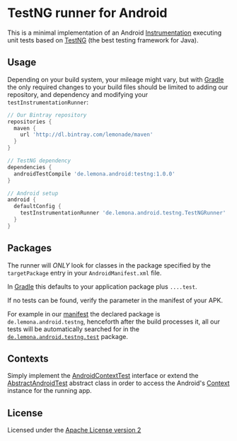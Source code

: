 TestNG runner for Android
=========================

This is a minimal implementation of an Android
[Instrumentation](http://developer.android.com/reference/android/app/Instrumentation.html)
executing unit tests based on [TestNG](http://testng.org/) (the best testing framework for Java).


Usage
-----

Depending on your build system, your mileage might vary, but with
[Gradle](https://gradle.org/) the only required changes to your build files
should be limited to adding our repository, and dependency and modifying
your `testInstrumentationRunner`:

```groovy
// Our Bintray repository
repositories {
  maven {
    url 'http://dl.bintray.com/lemonade/maven'
  }
}

// TestNG dependency
dependencies {
  androidTestCompile 'de.lemona.android:testng:1.0.0'
}

// Android setup
android {
  defaultConfig {
    testInstrumentationRunner 'de.lemona.android.testng.TestNGRunner'
  }
}
```


Packages
--------

The runner will *ONLY* look for classes in the package specified by the
`targetPackage` entry in your `AndroidManifest.xml` file.

In [Gradle](https://gradle.org/) this defaults to your application package
plus `....test`.

If no tests can be found, verify the parameter in the manifest of your APK.

For example in our [manifest](src/main/AndroidManifest.xml) the declared
package is `de.lemona.android.testng`, henceforth after the build processes
it, all our tests will be automatically searched for in the
[`de.lemona.android.testng.test`](https://github.com/LemonadeLabInc/android-testng/tree/master/src/androidTest/java/de/lemona/android/testng/test)
package.


Contexts
--------

Simply implement the
[AndroidContextTest](src/main/java/de/lemona/android/testng/AndroidContextTest.java)
interface or extend the
[AbstractAndroidTest](src/main/java/de/lemona/android/testng/AbstractAndroidTest.java)
abstract class in order to access the Android's
[Context](http://developer.android.com/reference/android/content/Context.html)
instance for the running app.


License
-------

Licensed under the [Apache License version 2](LICENSE.md)
